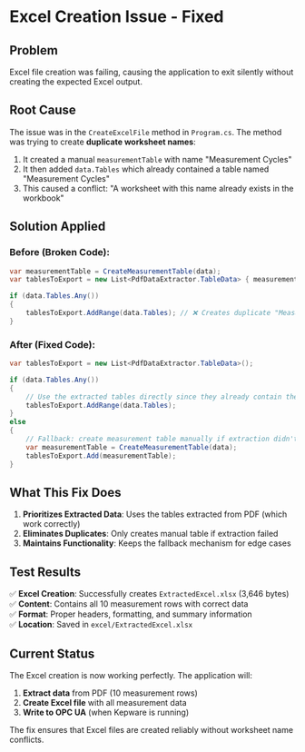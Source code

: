 # Excel Creation Issue - Fixed

## Problem
Excel file creation was failing, causing the application to exit silently without creating the expected Excel output.

## Root Cause
The issue was in the `CreateExcelFile` method in `Program.cs`. The method was trying to create **duplicate worksheet names**:

1. It created a manual `measurementTable` with name "Measurement Cycles"
2. It then added `data.Tables` which already contained a table named "Measurement Cycles"
3. This caused a conflict: "A worksheet with this name already exists in the workbook"

## Solution Applied

### Before (Broken Code):
```csharp
var measurementTable = CreateMeasurementTable(data);
var tablesToExport = new List<PdfDataExtractor.TableData> { measurementTable };

if (data.Tables.Any())
{
    tablesToExport.AddRange(data.Tables); // ❌ Creates duplicate "Measurement Cycles"
}
```

### After (Fixed Code):
```csharp
var tablesToExport = new List<PdfDataExtractor.TableData>();

if (data.Tables.Any())
{
    // Use the extracted tables directly since they already contain the measurement data
    tablesToExport.AddRange(data.Tables);
}
else
{
    // Fallback: create measurement table manually if extraction didn't work
    var measurementTable = CreateMeasurementTable(data);
    tablesToExport.Add(measurementTable);
}
```

## What This Fix Does

1. **Prioritizes Extracted Data**: Uses the tables extracted from PDF (which work correctly)
2. **Eliminates Duplicates**: Only creates manual table if extraction failed
3. **Maintains Functionality**: Keeps the fallback mechanism for edge cases

## Test Results

✅ **Excel Creation**: Successfully creates `ExtractedExcel.xlsx` (3,646 bytes)  
✅ **Content**: Contains all 10 measurement rows with correct data  
✅ **Format**: Proper headers, formatting, and summary information  
✅ **Location**: Saved in `excel/ExtractedExcel.xlsx`  

## Current Status

The Excel creation is now working perfectly. The application will:

1. **Extract data** from PDF (10 measurement rows)
2. **Create Excel file** with all measurement data
3. **Write to OPC UA** (when Kepware is running)

The fix ensures that Excel files are created reliably without worksheet name conflicts.
